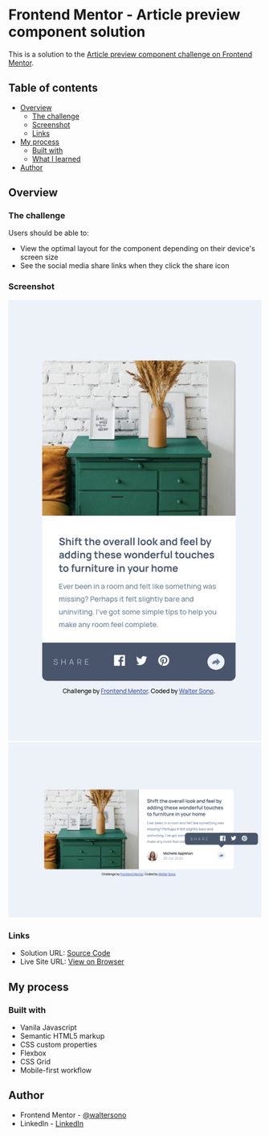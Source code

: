 # Frontend Mentor - Article preview component solution

This is a solution to the [Article preview component challenge on Frontend Mentor](https://www.frontendmentor.io/challenges/article-preview-component-dYBN_pYFT).

## Table of contents

- [Overview](#overview)
  - [The challenge](#the-challenge)
  - [Screenshot](#screenshot)
  - [Links](#links)
- [My process](#my-process)
  - [Built with](#built-with)
  - [What I learned](#what-i-learned)
- [Author](#author)

## Overview

### The challenge

Users should be able to:

- View the optimal layout for the component depending on their device's screen size
- See the social media share links when they click the share icon

### Screenshot

![Mobile](./screenshot-mobile.png)
![Desktop](./screenshot-desktop.png)

### Links

- Solution URL: [Source Code](https://github.com/waltersono/article-preview-component)
- Live Site URL: [View on Browser](https://waltersono.github.io/article-preview-component/)

## My process

### Built with

- Vanila Javascript
- Semantic HTML5 markup
- CSS custom properties
- Flexbox
- CSS Grid
- Mobile-first workflow

## Author

- Frontend Mentor - [@waltersono](https://www.frontendmentor.io/profile/waltersono)
- LinkedIn - [LinkedIn](https://www.linkedin.com/in/waltersono)

